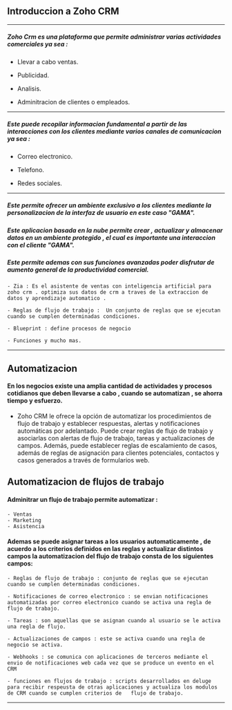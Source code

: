 ## Introduccion a Zoho CRM

---

##### Zoho Crm es una plataforma que permite administrar varias actividades comerciales ya sea :

- Llevar a cabo ventas.

- Publicidad.

- Analisis.

- Adminitracion de clientes o empleados.

---

##### Este puede recopilar informacion fundamental a partir de las interacciones con los clientes mediante varios canales de comunicacion ya sea :

- Correo electronico.

- Telefono.

- Redes sociales.

---

##### Este permite ofrecer un ambiente exclusivo a los clientes mediante la personalizacion de la interfaz de usuario en este caso "GAMA".

##### Este aplicacion basada en la nube permite crear , actualizar y almacenar datos en un ambiente protegido , el cual es importante una interaccion con el cliente "GAMA".

##### Este permite ademas con sus funciones avanzadas poder disfrutar de aumento general de la productividad comercial.


    - Zia : Es el asistente de ventas con inteligencia artificial para zoho crm . optimiza sus datos de crm a traves de la extraccion de datos y aprendizaje automatico .

    - Reglas de flujo de trabajo :  Un conjunto de reglas que se ejecutan cuando se cumplen determinadas condiciones.

    - Blueprint : define procesos de negocio

    - Funciones y mucho mas.

---

## Automatizacion

#### En los negocios existe una amplia cantidad de actividades y procesos cotidianos que deben llevarse a cabo , cuando se automatizan , se ahorra tiempo y esfuerzo.

- Zoho CRM le ofrece la opción de automatizar los procedimientos de flujo de trabajo y establecer respuestas, alertas y notificaciones automáticas por adelantado. Puede crear reglas de flujo de trabajo y asociarlas con alertas de flujo de trabajo, tareas y actualizaciones de campos. Además, puede establecer reglas de escalamiento de casos, además de reglas de asignación para clientes potenciales, contactos y casos generados a través de formularios web.

## Automatizacion de flujos de trabajo

#### Adminitrar un flujo de trabajo permite automatizar :

    - Ventas
    - Marketing
    - Asistencia

#### Ademas se puede asignar tareas a los usuarios automaticamente , de acuerdo a los criterios definidos en las reglas y actualizar distintos campos la automatizacion del flujo de trabajo consta de los siguientes campos:

    - Reglas de flujo de trabajo : conjunto de reglas que se ejecutan cuando se cumplen determinadas condiciones.

    - Notificaciones de correo electronico : se envian notificaciones automatizadas por correo electronico cuando se activa una regla de flujo de trabajo.

    - Tareas : son aquellas que se asignan cuando al usuario se le activa una regla de flujo.

    - Actualizaciones de campos : este se activa cuando una regla de negocio se activa.
    
    - Webhooks : se comunica con aplicaciones de terceros mediante el envio de notificaciones web cada vez que se produce un evento en el CRM

    - funciones en flujos de trabajo : scripts desarrollados en deluge para recibir respeusta de otras aplicaciones y actualiza los modulos de CRM cuando se cumplen criterios de   flujo de trabajo.

---
